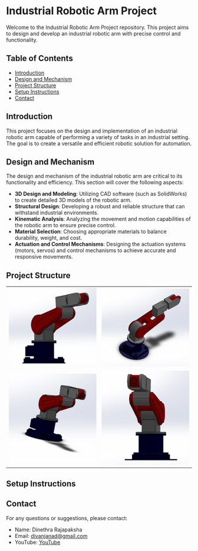 # Industrial Robotic Arm Project

Welcome to the Industrial Robotic Arm Project repository. This project aims to design and develop an industrial robotic arm with precise control and functionality.

## Table of Contents

- [Introduction](#introduction)
- [Design and Mechanism](#design-and-mechanism)
- [Project Structure](#project-structure)
- [Setup Instructions](#setup-instructions)
- [Contact](#contact)

## Introduction

This project focuses on the design and implementation of an industrial robotic arm capable of performing a variety of tasks in an industrial setting. The goal is to create a versatile and efficient robotic solution for automation.

## Design and Mechanism

The design and mechanism of the industrial robotic arm are critical to its functionality and efficiency. This section will cover the following aspects:

- **3D Design and Modeling**: Utilizing CAD software (such as SolidWorks) to create detailed 3D models of the robotic arm.
- **Structural Design**: Developing a robust and reliable structure that can withstand industrial environments.
- **Kinematic Analysis**: Analyzing the movement and motion capabilities of the robotic arm to ensure precise control.
- **Material Selection**: Choosing appropriate materials to balance durability, weight, and cost.
- **Actuation and Control Mechanisms**: Designing the actuation systems (motors, servos) and control mechanisms to achieve accurate and responsive movements.

## Project Structure
<table>
  <tr>
    <td><img src="Images/1.jpeg" alt="1" width="500"/></td>
    <td><img src="Images/2.jpeg" alt="2" width="500"/></td>
  </tr>
  <tr>
    <td><img src="Images/3.jpeg" alt="3" width="500"/></td>
    <td><img src="Images/4.jpeg" alt="4" width="500"/></td>
  </tr>
</table>

## Setup Instructions

## Contact

For any questions or suggestions, please contact:

- Name: Dinethra Rajapaksha
- Email: [divanjanad@gmail.com](mailto:divanjanad@gmail.com)
- YouTube: [YouTube](https://youtu.be/g4LXN7eKzL0)
